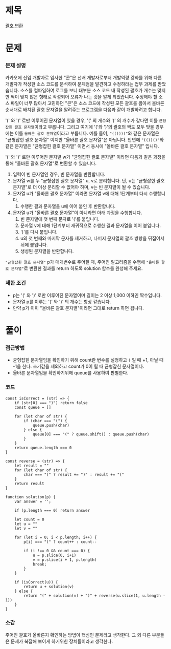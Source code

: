 # 제목

[괄호 변환](https://school.programmers.co.kr/learn/courses/30/lessons/60058)

# 문제

### 문제 설명

카카오에 신입 개발자로 입사한 "콘"은 선배 개발자로부터 개발역량 강화를 위해 다른 개발자가 작성한 소스 코드를 분석하여 문제점을 발견하고 수정하라는 업무 과제를 받았습니다. 소스를 컴파일하여 로그를 보니 대부분 소스 코드 내 작성된 괄호가 개수는 맞지만 짝이 맞지 않은 형태로 작성되어 오류가 나는 것을 알게 되었습니다.
수정해야 할 소스 파일이 너무 많아서 고민하던 "콘"은 소스 코드에 작성된 모든 괄호를 뽑아서 올바른 순서대로 배치된 괄호 문자열을 알려주는 프로그램을 다음과 같이 개발하려고 합니다.

'(' 와 ')' 로만 이루어진 문자열이 있을 경우, '(' 의 개수와 ')' 의 개수가 같다면 이를 `균형잡힌 괄호 문자열`이라고 부릅니다.
그리고 여기에 '('와 ')'의 괄호의 짝도 모두 맞을 경우에는 이를 `올바른 괄호 문자열`이라고 부릅니다.
예를 들어, `"(()))("`와 같은 문자열은 "균형잡힌 괄호 문자열" 이지만 "올바른 괄호 문자열"은 아닙니다.
반면에 `"(())()"`와 같은 문자열은 "균형잡힌 괄호 문자열" 이면서 동시에 "올바른 괄호 문자열" 입니다.

'(' 와 ')' 로만 이루어진 문자열 w가 "균형잡힌 괄호 문자열" 이라면 다음과 같은 과정을 통해 "올바른 괄호 문자열"로 변환할 수 있습니다.

1. 입력이 빈 문자열인 경우, 빈 문자열을 반환합니다.
2. 문자열 w를 두 "균형잡힌 괄호 문자열" u, v로 분리합니다. 단, u는 "균형잡힌 괄호 문자열"로 더 이상 분리할 수 없어야 하며, v는 빈 문자열이 될 수 있습니다.
3. 문자열 u가 "올바른 괄호 문자열" 이라면 문자열 v에 대해 1단계부터 다시 수행합니다.
   1. 수행한 결과 문자열을 u에 이어 붙인 후 반환합니다.
4. 문자열 u가 "올바른 괄호 문자열"이 아니라면 아래 과정을 수행합니다.
   1. 빈 문자열에 첫 번째 문자로 '('를 붙입니다.
   2. 문자열 v에 대해 1단계부터 재귀적으로 수행한 결과 문자열을 이어 붙입니다.
   3. ')'를 다시 붙입니다.
   4. u의 첫 번째와 마지막 문자를 제거하고, 나머지 문자열의 괄호 방향을 뒤집어서 뒤에 붙입니다.
   5. 생성된 문자열을 반환합니다.

`"균형잡힌 괄호 문자열"` p가 매개변수로 주어질 때, 주어진 알고리즘을 수행해 `"올바른 괄호 문자열"`로 변환한 결과를 return 하도록 solution 함수를 완성해 주세요.

### 제한 조건

- p는 '(' 와 ')' 로만 이루어진 문자열이며 길이는 2 이상 1,000 이하인 짝수입니다.
- 문자열 p를 이루는 '(' 와 ')' 의 개수는 항상 같습니다.
- 만약 p가 이미 "올바른 괄호 문자열"이라면 그대로 return 하면 됩니다.

# 풀이

### 접근방법

- 균형잡힌 문자열임을 확인하기 위해 count란 변수를 설정하고 `(` 일 때 +1, 아닐 때 -1을 한다. 초기값을 제외하고 count가 0이 될 때 균형잡힌 문자열이다.
- 올바른 문자열임을 확인하기위해 queue를 사용하여 판별한다.

### 코드

```
const isCorrect = (str) => {
    if (str[0] === ")") return false
    const queue = []

    for (let char of str) {
        if (char === "(") {
            queue.push(char)
        } else {
            queue[0] === "(" ? queue.shift() : queue.push(char)
        }
    }
    return queue.length === 0
}

const reverse = (str) => {
    let result = ""
    for (let char of str) {
        char === "(" ? result += ")" : result += "("
    }
    return result
}

function solution(p) {
    var answer = '';

    if (p.length === 0) return answer

    let count = 0
    let u = ""
    let v = ""

    for (let i = 0; i < p.length; i++) {
        p[i] === "(" ? count++ : count--

        if (i !== 0 && count === 0) {
            u = p.slice(0, i+1)
            v = p.slice(i + 1, p.length)
            break;
        }
    }

    if (isCorrect(u)) {
        return u + solution(v)
    } else {
        return "(" + solution(v) + ")" + reverse(u.slice(1, u.length - 1))
    }
}
```

### 소감

주어진 괄호가 올바른지 확인하는 방법이 핵심인 문제라고 생각한다. 그 외 다른 부분들은 문제가 복잡해 보이게 하기위한 장치들이라고 생각한다.
